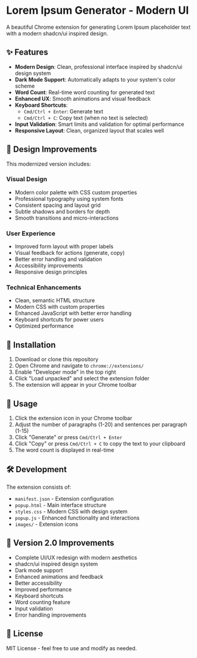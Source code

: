 # Lorem Ipsum Generator - Modern UI

A beautiful Chrome extension for generating Lorem Ipsum placeholder text with a modern shadcn/ui inspired design.

## ✨ Features

- **Modern Design**: Clean, professional interface inspired by shadcn/ui design system
- **Dark Mode Support**: Automatically adapts to your system's color scheme
- **Word Count**: Real-time word counting for generated text
- **Enhanced UX**: Smooth animations and visual feedback
- **Keyboard Shortcuts**:
  - `Cmd/Ctrl + Enter`: Generate text
  - `Cmd/Ctrl + C`: Copy text (when no text is selected)
- **Input Validation**: Smart limits and validation for optimal performance
- **Responsive Layout**: Clean, organized layout that scales well

## 🎨 Design Improvements

This modernized version includes:

### Visual Design

- Modern color palette with CSS custom properties
- Professional typography using system fonts
- Consistent spacing and layout grid
- Subtle shadows and borders for depth
- Smooth transitions and micro-interactions

### User Experience

- Improved form layout with proper labels
- Visual feedback for actions (generate, copy)
- Better error handling and validation
- Accessibility improvements
- Responsive design principles

### Technical Enhancements

- Clean, semantic HTML structure
- Modern CSS with custom properties
- Enhanced JavaScript with better error handling
- Keyboard shortcuts for power users
- Optimized performance

## 🚀 Installation

1. Download or clone this repository
2. Open Chrome and navigate to `chrome://extensions/`
3. Enable "Developer mode" in the top right
4. Click "Load unpacked" and select the extension folder
5. The extension will appear in your Chrome toolbar

## 📝 Usage

1. Click the extension icon in your Chrome toolbar
2. Adjust the number of paragraphs (1-20) and sentences per paragraph (1-15)
3. Click "Generate" or press `Cmd/Ctrl + Enter`
4. Click "Copy" or press `Cmd/Ctrl + C` to copy the text to your clipboard
5. The word count is displayed in real-time

## 🛠️ Development

The extension consists of:

- `manifest.json` - Extension configuration
- `popup.html` - Main interface structure
- `styles.css` - Modern CSS with design system
- `popup.js` - Enhanced functionality and interactions
- `images/` - Extension icons

## 🎯 Version 2.0 Improvements

- Complete UI/UX redesign with modern aesthetics
- shadcn/ui inspired design system
- Dark mode support
- Enhanced animations and feedback
- Better accessibility
- Improved performance
- Keyboard shortcuts
- Word counting feature
- Input validation
- Error handling improvements

## 📄 License

MIT License - feel free to use and modify as needed.
